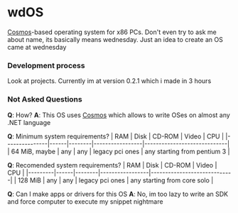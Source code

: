 # wdOS
[Cosmos](https://github.com/CosmosOS/Cosmos)-based operating system for x86 PCs. Don't even try to ask me about name, its basically means wednesday. Just an idea to create an OS came at wednesday
### Development process
Look at projects. Currently im at version 0.2.1 which i made in 3 hours
### Not Asked Questions
**Q**: How?
**A**: This OS uses [Cosmos](https://github.com/CosmosOS/Cosmos) which allows to write OSes on almost any .NET language

**Q**: Minimum system requirements?
| RAM           | Disk | CD-ROM | Video           | CPU                         |
|---------------|------|--------|-----------------|-----------------------------|
| 64 MiB, maybe | any  | any    | legacy pci ones | any starting from pentium 3 |

**Q**: Recomended system requirements?
| RAM     | Disk | CD-ROM | Video           | CPU                         |
|---------|------|--------|-----------------|-----------------------------|
| 128 MiB | any  | any    | legacy pci ones | any starting from core solo |

**Q**: Can I make apps or drivers for this OS
**A**: No, im too lazy to write an SDK and force computer to execute my snippet nightmare
